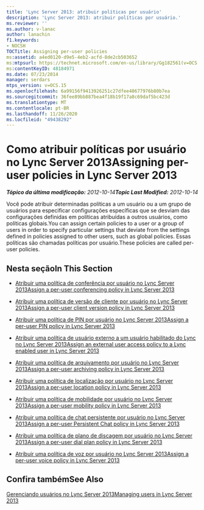 ```yaml
---
title: 'Lync Server 2013: atribuir políticas por usuário'
description: 'Lync Server 2013: atribuir políticas por usuário.'
ms.reviewer: ''
ms.author: v-lanac
author: lanachin
f1.keywords:
- NOCSH
TOCTitle: Assigning per-user policies
ms:assetid: a4ed0120-d9e5-4eb2-acfd-8de2cb503652
ms:mtpsurl: https://technet.microsoft.com/en-us/library/Gg182561(v=OCS.15)
ms:contentKeyID: 48184971
ms.date: 07/23/2014
manager: serdars
mtps_version: v=OCS.15
ms.openlocfilehash: 6a99156f9413926251c27dfee40677976b80b7ea
ms.sourcegitcommit: 36fee89bb887bea4f18b19f17a8c69daf5bc423d
ms.translationtype: MT
ms.contentlocale: pt-BR
ms.lasthandoff: 11/26/2020
ms.locfileid: "49438292"
---
```

# <a name="assigning-per-user-policies-in-lync-server-2013"></a><span data-ttu-id="2602a-103">Como atribuir políticas por usuário no Lync Server 2013</span><span class="sxs-lookup"><span data-stu-id="2602a-103">Assigning per-user policies in Lync Server 2013</span></span>

<div data-xmlns="http://www.w3.org/1999/xhtml">

<div class="topic" data-xmlns="http://www.w3.org/1999/xhtml" data-msxsl="urn:schemas-microsoft-com:xslt" data-cs="https://msdn.microsoft.com/">

<div data-asp="https://msdn2.microsoft.com/asp">



</div>

<div id="mainSection">

<div id="mainBody"><span data-ttu-id="2602a-104">

<span> </span></span><span class="sxs-lookup"><span data-stu-id="2602a-104">

<span> </span></span></span>

<span data-ttu-id="2602a-105">_**Tópico da última modificação:** 2012-10-14_</span><span class="sxs-lookup"><span data-stu-id="2602a-105">_**Topic Last Modified:** 2012-10-14_</span></span>

<span data-ttu-id="2602a-106">Você pode atribuir determinadas políticas a um usuário ou a um grupo de usuários para especificar configurações específicas que se desviam das configurações definidas em políticas atribuídas a outros usuários, como políticas globais.</span><span class="sxs-lookup"><span data-stu-id="2602a-106">You can assign certain policies to a user or a group of users in order to specify particular settings that deviate from the settings defined in policies assigned to other users, such as global policies.</span></span> <span data-ttu-id="2602a-107">Essas políticas são chamadas políticas por usuário.</span><span class="sxs-lookup"><span data-stu-id="2602a-107">These policies are called per-user policies.</span></span>

<div>

## <a name="in-this-section"></a><span data-ttu-id="2602a-108">Nesta seção</span><span class="sxs-lookup"><span data-stu-id="2602a-108">In This Section</span></span>

  - [<span data-ttu-id="2602a-109">Atribuir uma política de conferência por usuário no Lync Server 2013</span><span class="sxs-lookup"><span data-stu-id="2602a-109">Assign a per-user conferencing policy in Lync Server 2013</span></span>](lync-server-2013-assign-a-per-user-conferencing-policy.md)

  - [<span data-ttu-id="2602a-110">Atribuir uma política de versão de cliente por usuário no Lync Server 2013</span><span class="sxs-lookup"><span data-stu-id="2602a-110">Assign a per-user client version policy in Lync Server 2013</span></span>](lync-server-2013-assign-a-per-user-client-version-policy.md)

  - [<span data-ttu-id="2602a-111">Atribuir uma política de PIN por usuário no Lync Server 2013</span><span class="sxs-lookup"><span data-stu-id="2602a-111">Assign a per-user PIN policy in Lync Server 2013</span></span>](lync-server-2013-assign-a-per-user-pin-policy.md)

  - [<span data-ttu-id="2602a-112">Atribuir uma política de usuário externo a um usuário habilitado do Lync no Lync Server 2013</span><span class="sxs-lookup"><span data-stu-id="2602a-112">Assign an external user access policy to a Lync enabled user in Lync Server 2013</span></span>](lync-server-2013-assign-an-external-user-access-policy-to-a-lync-enabled-user.md)

  - [<span data-ttu-id="2602a-113">Atribuir uma política de arquivamento por usuário no Lync Server 2013</span><span class="sxs-lookup"><span data-stu-id="2602a-113">Assign a per-user archiving policy in Lync Server 2013</span></span>](lync-server-2013-assign-a-per-user-archiving-policy.md)

  - [<span data-ttu-id="2602a-114">Atribuir uma política de localização por usuário no Lync Server 2013</span><span class="sxs-lookup"><span data-stu-id="2602a-114">Assign a per-user location policy in Lync Server 2013</span></span>](lync-server-2013-assign-a-per-user-location-policy.md)

  - [<span data-ttu-id="2602a-115">Atribuir uma política de mobilidade por usuário no Lync Server 2013</span><span class="sxs-lookup"><span data-stu-id="2602a-115">Assign a per-user mobility policy in Lync Server 2013</span></span>](lync-server-2013-assign-a-per-user-mobility-policy.md)

  - [<span data-ttu-id="2602a-116">Atribuir uma política de chat persistente por usuário no Lync Server 2013</span><span class="sxs-lookup"><span data-stu-id="2602a-116">Assign a per-user Persistent Chat policy in Lync Server 2013</span></span>](lync-server-2013-assign-a-per-user-persistent-chat-policy.md)

  - [<span data-ttu-id="2602a-117">Atribuir uma política de plano de discagem por usuário no Lync Server 2013</span><span class="sxs-lookup"><span data-stu-id="2602a-117">Assign a per-user dial plan policy in Lync Server 2013</span></span>](lync-server-2013-assign-a-per-user-dial-plan-policy.md)

  - [<span data-ttu-id="2602a-118">Atribuir uma política de voz por usuário no Lync Server 2013</span><span class="sxs-lookup"><span data-stu-id="2602a-118">Assign a per-user voice policy in Lync Server 2013</span></span>](lync-server-2013-assign-a-per-user-voice-policy.md)

</div>

<div>

## <a name="see-also"></a><span data-ttu-id="2602a-119">Confira também</span><span class="sxs-lookup"><span data-stu-id="2602a-119">See Also</span></span>


[<span data-ttu-id="2602a-120">Gerenciando usuários no Lync Server 2013</span><span class="sxs-lookup"><span data-stu-id="2602a-120">Managing users in Lync Server 2013</span></span>](lync-server-2013-managing-users-in-lync-server.md)  
  

<span data-ttu-id="2602a-121"></div>

</div>

<span> </span>

</div>

</div>

</span><span class="sxs-lookup"><span data-stu-id="2602a-121"></div>

</div>

<span> </span>

</div>

</div>

</span></span></div>

